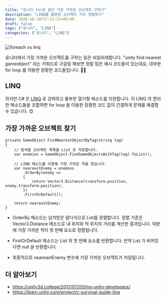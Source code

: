 ```yaml
---
title: "유니티 for문 없이 가장 가까운 오브젝트 구하기"
description: "LINQ를 활용한 오브젝트 거리 정렬하기"
date: 2020-10-18T17:13:52+09:00
draft: false
tags: ["유니티", "LINQ"]
categories: ["유니티", "LINQ"]
---
```


![foreach vs linq](/images/forvslinq.PNG)

유니티에서 가장 가까운 오브젝트를 구하는 일은 비일비재합니다. "unity find nearest gameobject" 라는 키워드로 구글링 해보면 정말 많은 예시 코드들이 있는데요, 대부분 for loop 를 이용한 장황한 코드들입니다. 🤦‍♂️

## LINQ

하지만 C# 은 [LINQ](https://docs.microsoft.com/en-us/dotnet/csharp/tutorials/working-with-linq) 로 강력하고 풍부한 열거형 메소드를 지원합니다. 이 LINQ 의 편리한 메소드들을 조합하면 for loop 을 이용한 장황한 코드 없이 간결하게 문제를 해결할 수 있습니다. 😊

## 가장 가까운 오브젝트 찾기

```
private GameObject FindNearestObjectByTag(string tag)
{
    // 탐색할 오브젝트 목록을 List 로 저장합니다.
    var enemies = GameObject.FindGameObjectsWithTag(tag).ToList();

    // LINQ 메소드를 이용해 가장 가까운 적을 찾습니다.
    var neareastEnemy = enemies
        .OrderBy(enemy =>
        {
            return Vector3.Distance(transform.position, enemy.transform.position);
        })
        .FirstOrDefault(); 

    return neareastEnemy;
}
```

- OrderBy 메소드는 넘겨받은 람다식으로 List를 정렬합니다. 정렬 기준은 Vector3.Distance 메소드로 내 위치와 적 위치의 거리를 계산한 결과입니다. 덕분에 가장 가까운 적이 첫 번째 요소로 정렬됩니다.

- FirstOrDefault 메소드는 List 의 첫 번째 요소를 반환합니다. 만약 List 가 비어있다면 null 을 반환합니다.

- 최종적으로 neareastEnemy 변수에 가장 가까운 오브젝트가 저장됩니다.

## 더 알아보기

- https://unity3d.college/2017/07/01/linq-unity-developers/
- https://learn.unity.com/project/c-survival-guide-linq